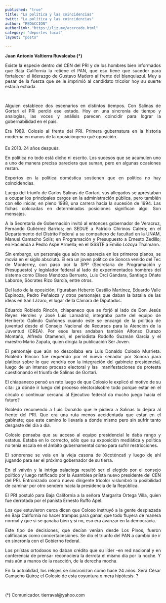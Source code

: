 ```yaml
---
published: "true"
title: "La política y las coincidencias"
twitt: "La política y las coincidencias"
author: "REDACCION"
authorlink: "https://ljz.mx/acercade.html"
category: "deportes local"
layout: "posts"

---
```


<p style="text-align: justify;">
  <strong>Juan Antonio Valtierra Ruvalcaba (*)</strong>
</p>

<p style="text-align: justify;">
  Existe la especie dentro del CEN del PRI y de los hombres bien informados que Baja California la retiene el PAN, que eso tiene que suceder para fortalecer el liderazgo de Gustavo Madero al frente del blanquiazul. Muy a pesar de la fuerza que se le imprimió al candidato tricolor hoy su suerte estaría echada.
</p>

 

<p style="text-align: justify;">
  Alguien establece dos escenarios en distintos tiempos. Con Salinas de Gortari el PRI perdió ese estado. Hoy en una sincronía de tiempo y analogías, las voces y análisis parecen coincidir para lograr la gobernabilidad en el país.
</p>

<p style="text-align: justify;">
  Era 1989. Colosio al frente del PRI. Primera gubernatura en la historia moderna en manos de la oposiciónpero qué oposición.
</p>

<p style="text-align: justify;">
  Es 2013. 24 años después.
</p>

<p style="text-align: justify;">
  En política no todo está dicho ni escrito. Los sucesos que se acumulen uno a uno de manera precisa pareciera que suman, pero en algunas ocasiones restan.
</p>

<p style="text-align: justify;">
  Expertos en la política doméstica sostienen que en política no hay coincidencias.
</p>

<p style="text-align: justify;">
  Luego del triunfo de Carlos Salinas de Gortari, sus allegados se aprestaban a ocupar los principales cargos en la administración pública, pero también con ello iniciar, en pleno 1988, una carrera hacia la sucesión de 1994. Las fichas colocadas en determinadas posiciones significan algo. Son mensajes.
</p>

<p style="text-align: justify;">
  A la Secretaría de Gobernación invitó al entonces gobernador de Veracruz, Fernando Gutiérrez Barrios; en SEDUE a Patricio Chirinos Calero; en el Departamento del Distrito Federal a su compañero de facultad en la UNAM, Manuel Camacho Solís; en Programación y Presupuesto a Ernesto Zedillo; en Hacienda a Pedro Aspe Armella; en el ISSSTE a Emilio Lozoya Thalmann.
</p>

<p style="text-align: justify;">
  Sin embargo, un personaje que aún no aparecía en los primeros planos, se movía en el sigilo absoluto. El era un joven político de Sonora venido del Tec de Monterrey, con paso por la SPP (Secretaría de Programación y Presupuesto) y legislador federal al lado de experimentados hombres del sistema como Eliseo Mendoza Berrueto, Luis Orcí Gándara, Santiago Oñate Laborde, Sócrates Rizo García, entre otros.
</p>

<p style="text-align: justify;">
  Del lado de la oposición, figuraban Heberto Castillo Martínez, Eduardo Valle Espinoza, Pedro Peñaloza y otros personajes que daban la batalla de las ideas en San Lázaro, el lugar de la Cámara de Diputados.
</p>

<p style="text-align: justify;">
  Eduardo Robledo Rincón, chiapaneco que se forjó al lado de Don Jesús Reyes Heroles y José Luis Lamadrid, integraba parte del equipo de Heriberto Galindo Quiñones cuando este se encargó de la política de juventud desde el Consejo Nacional de Recursos para la Atención de la Juventud (CREA). Por esos lares andaban también Alfonso Durazo Montaño, Alfredo Otamendi, el periodista Rodolfo Guzmán García y el maestro Mario Zapata, quien dirigía la publicación Ser Joven.
</p>

<p style="text-align: justify;">
  El personaje que aún no descollaba era Luis Donaldo Colosio Murrieta. Robledo Rincón fue requerido por el nuevo senador por Sonora para platicar sobre lo que vendría con la integración del gabinete presidencial, luego de un intenso proceso electoral y las  manifestaciones de protesta cuestionando el triunfo de Salinas de Gortari.
</p>

<p style="text-align: justify;">
  El chiapaneco pensó un rato luego de que Colosio le explicó el motivo de su cita: ¿a dónde ir luego del proceso electoralsobre todo porque estar en el círculo o continuar cercano al Ejecutivo federal da mucho juego hacia el futuro?
</p>

<p style="text-align: justify;">
  Robledo recomendó a Luis Donaldo que le pidiera a Salinas lo dejara al frente del PRI. Que era una ruta menos accidentada que estar en el gabinete; que este camino lo llevaría a donde mismo pero sin sufrir tanto desgaste del día a día.
</p>

<p style="text-align: justify;">
  Colosio pensaba que su acceso al equipo presidencial le daba rango y estatus. Estaba en lo correcto, sólo que su exposición mediática y política no tenía escala en el ámbito gubernamental como para sufrir restricciones.
</p>

<p style="text-align: justify;">
  El sonorense se veía en la vieja casona de Xicoténcatl y luego de ahí jugando para ser el próximo gobernador de su tierra.
</p>

<p style="text-align: justify;">
  En el vaivén y la intriga palaciega resultó ser el elegido por el consejo político y luego ratificado por la Asamblea priísta nuevo presidente del CEN del PRI. Entronizado como nuevo dirigente tricolor vislumbró la posibilidad de caminar por otro sendero hacia la presidencia de la República.
</p>

<p style="text-align: justify;">
  El PRI postuló para Baja California a la señora Margarita Ortega Villa, quien fue derrotada por el panista Ernesto Ruffo Apel.
</p>

<p style="text-align: justify;">
  Los que estuvieron cerca dicen que Coloso instruyó a la gente desplazada en Baja California no hacer trampas para ganar, que todo fluyera de manera normal y que si se ganaba bien y si no, eso era avanzar en la democracia.
</p>

<p style="text-align: justify;">
  Este tipo de decisiones, que decían venían desde Los Pinos, fueron calificadas como concertacesiones. Se dio el triunfo del PAN a cambio de ir en sincronía con el Gobierno federal.
</p>

<p style="text-align: justify;">
  Los priístas ortodoxos no daban crédito que su líder -en red nacional y en conferencia de prensa- reconociera la derrota el mismo día por la noche. Y más aún a manos de la reacción, de la derecha mocha.
</p>

<p style="text-align: justify;">
  En la actualidad, los relojes se sincronizan como hace 24 años. Será César Camacho Quiroz el Colosio de esta coyuntura o mera hipótesis. ?
</p>

<p style="text-align: justify;">
   
</p>

<p style="text-align: justify;">
  (*) Comunicador. tierraval@yahoo.com
</p>
